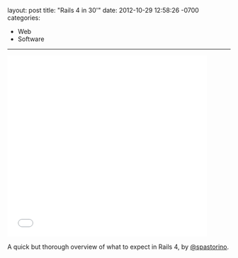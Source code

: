 layout: post
title:  "Rails 4 in 30'"
date:   2012-10-29 12:58:26 -0700
categories:
  - Web
  - Software
---

<iframe class="embedly-embed" src="//cdn.embedly.com/widgets/media.html?src=https%3A%2F%2Fspeakerdeck.com%2Fplayer%2F508ecd4a06b6f70002001fb8&url=https%3A%2F%2Fspeakerdeck.com%2Fspastorino%2Frails-4-in-30&image=https%3A%2F%2Fspeakerd.s3.amazonaws.com%2Fpresentations%2F508ecd4a06b6f70002001fb8%2Fslide_0.jpg&key=d815972c91e546edb5d2d02e509f8b1c&type=text%2Fhtml&schema=speakerdeck" width="450" height="409" scrolling="no" frameborder="0" allowfullscreen></iframe>

A quick but thorough overview of what to expect in Rails 4, by  [@spastorino](https://twitter.com/spastorino).
